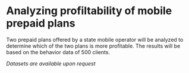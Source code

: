 # Analyzing profiltability of mobile prepaid plans

Two prepaid plans offered by a state mobile operator will be analyzed to determine which of the two plans is more profitable. The results will be based on the behavior data of 500 clients.

*Datasets are available upon request*
